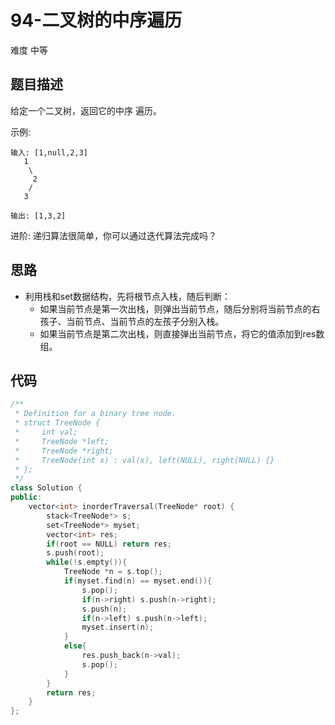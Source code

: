 # 94-二叉树的中序遍历

难度 中等



## 题目描述

给定一个二叉树，返回它的中序 遍历。

示例:
```
输入: [1,null,2,3]
   1
    \
     2
    /
   3

输出: [1,3,2]
```
进阶: 递归算法很简单，你可以通过迭代算法完成吗？



## 思路

- 利用栈和set数据结构，先将根节点入栈，随后判断：
  - 如果当前节点是第一次出栈，则弹出当前节点，随后分别将当前节点的右孩子、当前节点、当前节点的左孩子分别入栈。
  - 如果当前节点是第二次出栈，则直接弹出当前节点，将它的值添加到res数组。



## 代码

```c++
/**
 * Definition for a binary tree node.
 * struct TreeNode {
 *     int val;
 *     TreeNode *left;
 *     TreeNode *right;
 *     TreeNode(int x) : val(x), left(NULL), right(NULL) {}
 * };
 */
class Solution {
public:
    vector<int> inorderTraversal(TreeNode* root) {
        stack<TreeNode*> s;
        set<TreeNode*> myset;
        vector<int> res;
        if(root == NULL) return res;
        s.push(root);
        while(!s.empty()){
            TreeNode *n = s.top();
            if(myset.find(n) == myset.end()){
                s.pop();
                if(n->right) s.push(n->right);
                s.push(n);
                if(n->left) s.push(n->left);
                myset.insert(n); 
            }
            else{
                res.push_back(n->val);
                s.pop();
            }
        }
        return res;
    }
};
```

